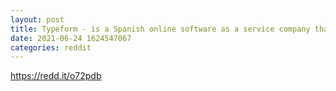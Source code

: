 ```yaml
--- 
layout: post 
title: Typeform - is a Spanish online software as a service company that specializes in online form building and online surveys. Its main software creates dynamic forms based on user needs. 
date: 2021-06-24 1624547067 
categories: reddit 
--- 
```

https://redd.it/o72pdb